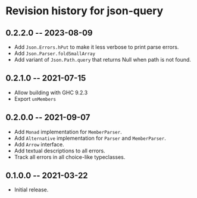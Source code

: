 # Revision history for json-query

## 0.2.2.0 -- 2023-08-09

* Add `Json.Errors.hPut` to make it less verbose to print
  parse errors.
* Add `Json.Parser.foldSmallArray`
* Add variant of `Json.Path.query` that returns Null when path is
  not found.

## 0.2.1.0 -- 2021-07-15

* Allow building with GHC 9.2.3
* Export `unMembers`

## 0.2.0.0 -- 2021-09-07

* Add `Monad` implementation for `MemberParser`.
* Add `Alternative` implementation for `Parser` and `MemberParser`.
* Add `Arrow` interface.
* Add textual descriptions to all errors.
* Track all errors in all choice-like typeclasses.

## 0.1.0.0 -- 2021-03-22

* Initial release.
